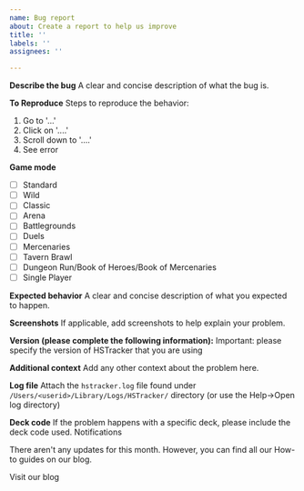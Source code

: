 ```yaml
---
name: Bug report
about: Create a report to help us improve
title: ''
labels: ''
assignees: ''

---
```


**Describe the bug**
A clear and concise description of what the bug is.

**To Reproduce**
Steps to reproduce the behavior:
1. Go to '...'
2. Click on '....'
3. Scroll down to '....'
4. See error

**Game mode**
- [ ] Standard
- [ ] Wild
- [ ] Classic
- [ ] Arena
- [ ] Battlegrounds
- [ ] Duels
- [ ] Mercenaries
- [ ] Tavern Brawl
- [ ] Dungeon Run/Book of Heroes/Book of Mercenaries
- [ ] Single Player

**Expected behavior**
A clear and concise description of what you expected to happen.

**Screenshots**
If applicable, add screenshots to help explain your problem.

**Version (please complete the following information):**
Important: please specify the version of HSTracker that you are using

**Additional context**
Add any other context about the problem here.

**Log file**
Attach the `hstracker.log` file found under `/Users/<userid>/Library/Logs/HSTracker/` directory (or use the Help->Open log directory)

**Deck code**
If the problem happens with a specific deck, please include the deck code used.
Notifications

There aren't any updates for this month. However, you can find all our How-to guides on our blog.

Visit our blog
